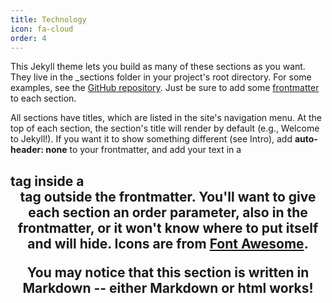 ```yaml
---
title: Technology
icon: fa-cloud
order: 4
---
```


This Jekyll theme lets you build as many of these sections as you want. They live in the _sections folder in your project's root directory. For some examples, 
see the [GitHub repository](https://github.com/chrisbobbe/jekyll-theme-prologue). Just be sure to add some [frontmatter](https://jekyllrb.com/docs/frontmatter/) to each section.

All sections have titles, which are listed in the site's navigation menu. At the top of each section, the section's title will render by default (e.g., Welcome to Jekyll!). If you want it to show something different (see Intro), add **auto-header: none** to your frontmatter, and add your text in a <h2> tag inside a <header> tag outside the frontmatter. You'll want to give each section an **order** parameter, also in the frontmatter, or it won't know where to put itself and will hide. 
Icons are from [Font Awesome](https://fontawesome.com/icons).

You may notice that this section is written in Markdown -- either Markdown or html works!
